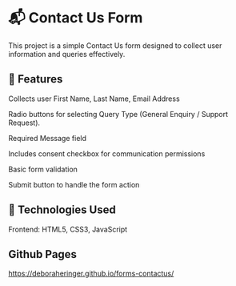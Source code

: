 # 📬 Contact Us Form
This project is a simple Contact Us form designed to collect user information and queries effectively.

## 📝 Features
Collects user First Name, Last Name, Email Address

Radio buttons for selecting Query Type (General Enquiry / Support Request).

Required Message field

Includes consent checkbox for communication permissions

Basic form validation

Submit button to handle the form action

## 🔧 Technologies Used
Frontend: HTML5, CSS3, JavaScript

## Github Pages
https://deboraheringer.github.io/forms-contactus/
